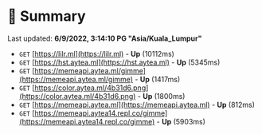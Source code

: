 # 📖 Summary
Last updated: **6/9/2022, 3:14:10 PG "Asia/Kuala_Lumpur"**

- `GET` [https://lilr.ml](https://lilr.ml) - **Up** (10112ms)
- `GET` [https://hst.aytea.ml](https://hst.aytea.ml) - **Up** (5345ms)
- `GET` [https://memeapi.aytea.ml/gimme](https://memeapi.aytea.ml/gimme) - **Up** (1417ms)
- `GET` [https://color.aytea.ml/4b31d6.png](https://color.aytea.ml/4b31d6.png) - **Up** (1800ms)
- `GET` [https://memeapi.aytea.ml](https://memeapi.aytea.ml) - **Up** (812ms)
- `GET` [https://memeapi.aytea14.repl.co/gimme](https://memeapi.aytea14.repl.co/gimme) - **Up** (5903ms)
